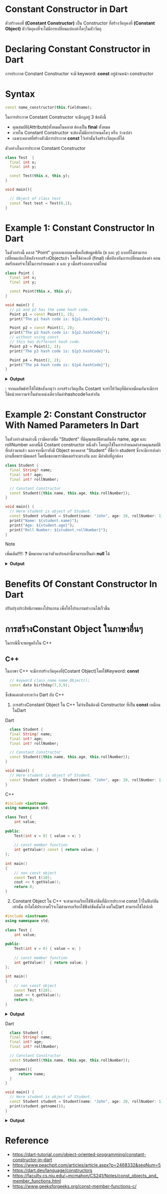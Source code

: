 # Constant Constructor in Dart
ตัวสร้างคงที่ **(Constant Constructor)** เป็น Constructor ที่สร้างวัตถุคงที่ **(Constant Object)** ตัววัตถุคงที่จะไม่มีการเปลี่ยนแปลงค่าใดๆในตัววัตถุ

# Declaring Constant Constructor in Dart
การประกาศ Constant Constructor จะมี keyword: **const** อยู่ด้านหน้า constructor
# Syntax
```dart
const name_constructor(this.fieldname);
```
ในการประกาศ Constant Constructor จะมีกฎอยู่ 3 ข้อดังนี้
- คุณสมบัติ(Attribute)ทั้งหมดในคลาส ต้องเป็น **final** ทั้งหมด
- ภายใน Constant Constructor จะต้องไม่มีการกำหนดใดๆ หรือ ว่างเปล่า
- เฉพาะคลาสที่สร้างตัวมีการประกาศ **const** ไว้เท่านั้นจึงสร้างวัตถุคงที่ได้

ตัวอย่างในการประกาศ Constant Constructor 
```dart
class Test  {
  final int x;
  final int y;

  const Test(this.x, this.y);
}

void main(){

  // Object of class test
  const Test test = Test(0,1);
}
```
# Example 1: Constant Constructor In Dart
ในตัวอย่างนี้ คลาส "Point" ถูกออกแบบมาเพื่อเก็บข้อมูลพิกัด (x และ y) แบบที่ไม่สามารถเปลี่ยนแปลงได้หลังจากสร้างObjectแล้ว โดยใช้ค่าคงที่ (final) เพื่อป้องกันการเปลี่ยนแปลงค่า คอนสตรักเตอร์จะใช้ในการกำหนดค่า x และ y เมื่อสร้างออบเจกต์ใหม่ 
```dart
class Point {
  final int x;
  final int y;

  const Point(this.x, this.y);
}

void main() {
  // p1 and p2 has the same hash code.
  Point p1 = const Point(1, 2);
  print("The p1 hash code is: ${p1.hashCode}");

  Point p2 = const Point(1, 2);
  print("The p2 hash code is: ${p2.hashCode}");
  // without using const
  // this has different hash code.
  Point p3 = Point(2, 2);
  print("The p3 hash code is: ${p3.hashCode}");

  Point p4 = Point(2, 2);
  print("The p4 hash code is: ${p4.hashCode}");
}
```
<details>
  <summary><strong>Output</strong></summary>
    <pre><code> 
      The p1 hash code is: 305520010
      The p2 hash code is: 30552001
      The p3 hash code is: 343990408
      The p4 hash code is: 629594949
    </code></pre>
</details>

: จากผลลัพธ์ทำให้ได้ข้อสังเกตุว่า การสร้างวัตถุเป็น Costant จะทำให้วัตถุที่มีค่าเหมือนกันจะมีการใช้หน่วยความจำในตำเเหน่งเดียวกันค่าhashcodeจึงเท่ากัน
# Example 2: Constant Constructor With Named Parameters In Dart
ในตัวอย่างด้านล่างนี้ เรามีคลาสชื่อ "Student" ที่มีคุณสมบัติสามอันคือ name, age และ rollNumber คลาสนี้มี Costant constructor หนึ่งตัว โดยถูกใช้ในการกำหนดค่าสามคุณสมบัติที่กล่าวมาแล้ว นอกจากนี้เรายังมี Object ของคลาส "Student" ที่ชื่อว่า student ซึ่งจะมีการส่งค่าผ่านชื่อพารามิตเตอร์ โดยชื่อของพารามิตเตอร์จะตรงกัน และ มีลำดับที่ถูกต้อง
```dart
class Student {
  final String? name;
  final int? age;
  final int? rollNumber;

  // Constant Constructor
  const Student({this.name, this.age, this.rollNumber});
}

void main() {
  // Here student is object of Student.
  const Student student = Student(name: "John", age: 20, rollNumber: 1);
  print("Name: ${student.name}");
  print("Age: ${student.age}");
  print("Roll Number: ${student.rollNumber}");
}
```
>[!NOTE]
> เพิ่มเติม!!!!: **?** มีหมายความว่าตัวแปรเหล่านี้สามารถเป็นค่า **null** ได้


<details>
  <summary><strong>Output</strong></summary>
  <pre><code> 
    Name: John
    Age: 20
    Roll Number: 1
  </code></pre>
</details>

# Benefits Of Constant Constructor In Dart
ปรับปรุงประสิทธิภาพของโปรแกรม เพื่อให้โปรแกรมทำงานได้เร็วขึ้น

# การสร้างConstant Object ในภาษาอื่นๆ 
ในกรณีนี้จะขอพูดถึงใน C++
## C++
ในภาษา C++ จะมีการสร้างวัตถุคงที่(Costant Object)โดยใช้Keyword: **const**
```C++
  // keyword class_name name_Object();
  const date birthday(7,3,9);
```
ซึ่งข้อแตกต่างระหว่าง Dart กับ C++
1. การสร้างConstant Object ใน C++ ไม่จำเป็นต้องมี Constructor ที่เป็น **const** เหมือนในDart

Dart
```dart
  class Student {
  final String? name;
  final int? age;
  final int? rollNumber;

  // Constant Constructor
  const Student({this.name, this.age, this.rollNumber});
}

void main() {
  // Here student is object of Student.
  const Student student = Student(name: "John", age: 20, rollNumber: 1);
} 
```
C++
```C++
#include <iostream>
using namespace std;
 
class Test {
    int value;
 
public:
    Test(int v = 0) { value = v; }
 
    // const member function
    int getValue() const { return value; }
};
 
int main()
{
    // non const object
    const Test t(20);
    cout << t.getValue();
    return 0;
}
```
2. Constant Object ใน C++ จะสามารถเรียกใช้ฟังก์ชันที่มีการประกาศ const ไว้ในฟังก์ชันเท่านั้น ถ้าไม่ได้ประกาศไว้จะไม่สามารถเรียกใช้ฟังก์ชันนั้นได้ แต่ในDart สามารถใช้ได้ปกติ
   
```C++
#include <iostream>
using namespace std;
 
class Test {
    int value;
 
public:
    Test(int v = 0) { value = v; }
 
    // const member function
    int getValue()  { return value; }
};
 
int main()
{
    // non const object
    const Test t(20);
    cout << t.getValue();
    return 0;
}
```
<details>
  <summary><strong>Output</strong></summary>
  <pre><code> 
main.cpp: In function 'int main()':
main.cpp:19:23: error: passing 'const Test' as 'this' argument discards qualifiers []8;;https://gcc.gnu.org/onlinedocs/gcc/Warning-Options.html#index-fpermissive-fpermissive]8;;]
   19 |     cout << t.getValue();
      |             ~~~~~~~~~~^~
main.cpp:12:9: note:   in call to 'int Test::getValue()'
   12 |     int getValue() { return value; }
      |         ^~~~~~~~
  </code></pre>
</details>

Dart
```dart
  class Student {
  final String? name;
  final int? age;
  final int? rollNumber;

  // Constant Constructor
  const Student({this.name, this.age, this.rollNumber});

  getname(){
      return name;
  }
}

void main() {
  // Here student is object of Student.
  const Student student = Student(name: "John", age: 20, rollNumber: 1);
  print(student.getname());
}
```
<details>
  <summary><strong>Output</strong></summary>
  <pre><code> 
  John
  </code></pre>
</details>
     
# Reference
- https://dart-tutorial.com/object-oriented-programming/constant-constructor-in-dart
- https://www.peachpit.com/articles/article.aspx?p=2468332&seqNum=5
- https://dart.dev/language/constructors
- https://faculty.cs.niu.edu/~mcmahon/CS241/Notes/const_objects_and_member_functions.html
- https://www.geeksforgeeks.org/const-member-functions-c/
